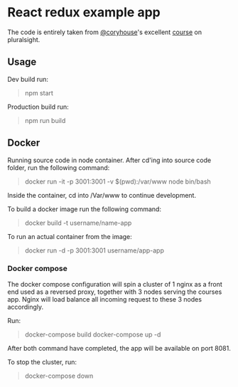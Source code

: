 # React redux example app

The code is entirely taken from [@coryhouse](https://github.com/coryhouse)'s excellent [course](https://app.pluralsight.com/library/courses/react-redux-react-router-es6) on pluralsight.

## Usage

Dev build run:
> npm start

Production build run:
> npm run build

## Docker

Running source code in node container.
After cd'ing into source code folder, run the following command:
> docker run -it -p 3001:3001 -v $(pwd):/var/www node bin/bash

Inside the container, cd into /Var/www to continue development.

To build a docker image run the following command:

> docker build -t username/name-app

To run an actual container from the image:

> docker run -d -p 3001:3001 username/app-app

### Docker compose

The docker compose configuration will spin a cluster of 1 nginx as a front end used as a reversed proxy, together with 3 nodes serving the courses app. Nginx will load balance all incoming request to these 3 nodes accordingly.

Run:
> docker-compose build
> docker-compose up -d

After both command have completed, the app will be available on port 8081.

To stop the cluster, run:

> docker-compose down
